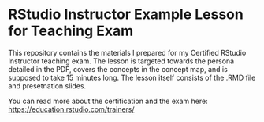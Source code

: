 # RStudio Instructor Example Lesson for Teaching Exam
This repository contains the materials I prepared for my Certified RStudio Instructor teaching exam. The lesson is targeted towards the persona detailed in the PDF, covers the concepts in the concept map, and is supposed to take 15 minutes long. The lesson itself consists of the .RMD file and presetnation slides.


You can read more about the certification and the exam here: https://education.rstudio.com/trainers/
